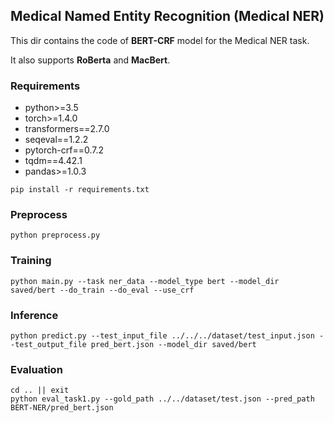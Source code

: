 ## Medical Named Entity Recognition (Medical NER)

This dir contains the code of **BERT-CRF** model for the Medical NER task. 

It also supports **RoBerta** and **MacBert**.

### Requirements

- python>=3.5
- torch>=1.4.0
- transformers==2.7.0
- seqeval==1.2.2
- pytorch-crf==0.7.2
- tqdm==4.42.1
- pandas>=1.0.3

```shell
pip install -r requirements.txt
```

### Preprocess 

```shell
python preprocess.py
```

### Training

```shell
python main.py --task ner_data --model_type bert --model_dir saved/bert --do_train --do_eval --use_crf
```

### Inference

```shell
python predict.py --test_input_file ../../../dataset/test_input.json --test_output_file pred_bert.json --model_dir saved/bert
```

### Evaluation

```shell
cd .. || exit
python eval_task1.py --gold_path ../../dataset/test.json --pred_path BERT-NER/pred_bert.json
```
